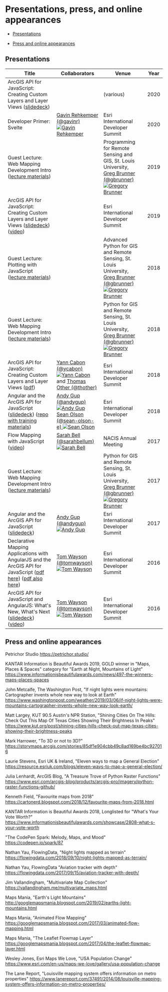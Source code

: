 # Presentations, press, and online appearances

- [Presentations](#presentations)

- [Press and online appearances](#press-and-online-appearances)

## Presentations

Title | Collaborators | Venue | Year
--- | --- | --- | ---
ArcGIS API for JavaScript: Creating Custom Layers and Layer Views ([slidedeck](https://github.com/jwasilgeo/presentations/tree/master/2020/arcgis-api-for-javascript-creating-custom-layers-and-layer-views)) |  | (various) | 2020
Developer Primer: Svelte | [Gavin Rehkemper (@gavinr) ![Gavin Rehkemper](https://avatars3.githubusercontent.com/u/209355?s=30&v=4)](https://github.com/gavinr)  | Esri International Developer Summit | 2020
Guest Lecture: Web Mapping Development Intro ([lecture materials](https://github.com/gbrunner/intro-prog-for-gis-rs/tree/master/Week%2013)) |  | Programming for Remote Sensing and GIS, St. Louis University, <br> [Greg Brunner (@gbrunner) ![Gregory Brunner](https://avatars0.githubusercontent.com/u/5703643?s=30&v=4)](https://github.com/gbrunner) | 2019
ArcGIS API for JavaScript: Creating Custom Layers and Layer Views ([slidedeck](https://github.com/jwasilgeo/presentations/blob/master/2019/arcgis-api-for-javascript-creating-custom-layers-and-layer-views/ArcGIS%20API%20for%20JavaScript%20-%20Creating%20Custom%20Layers%20and%20Layer%20Views%20-%20DevSummit2019.pdf)) ([video](https://www.youtube.com/watch?v=NgOlRLPcThQ)) |  | Esri International Developer Summit | 2019
Guest Lecture: Plotting with JavaScript ([lecture materials](https://github.com/gbrunner/adv-python-for-gis-and-rs/tree/0b3e5175775bf8223e611b79f9b0e3ef8cdb06fc/Week%2011)) |  | Advanced Python for GIS and Remote Sensing, St. Louis University, <br> [Greg Brunner (@gbrunner) ![Gregory Brunner](https://avatars0.githubusercontent.com/u/5703643?s=30&v=4)](https://github.com/gbrunner) | 2018
Guest Lecture: Web Mapping Development Intro ([lecture materials](https://github.com/gbrunner/Python_for_GIS_and_RS/tree/e1eef58422fe0ac47ee0e713cd1f886692f86a68/Week_14)) |  | Python for GIS and Remote Sensing, St. Louis University, <br> [Greg Brunner (@gbrunner) ![Gregory Brunner](https://avatars0.githubusercontent.com/u/5703643?s=30&v=4)](https://github.com/gbrunner) | 2018
ArcGIS API for JavaScript: Creating Custom Layers and Layer Views ([pdf](http://proceedings.esri.com/library/userconf/devsummit18/papers/dev-int-018.pdf)) | [Yann Cabon (@ycabon) ![Yann Cabon](https://avatars1.githubusercontent.com/u/1074239?v=4&s=30)](https://github.com/ycabon) <br> and [Thomas Other (@thother)](https://github.com/thother) | Esri International Developer Summit | 2018
Angular and the ArcGIS API for JavaScript ([slidedeck](https://sean-olson-e.github.io/Angular-and-the-ArcGIS-API-for-JavaScript)) ([repo with training materials](https://github.com/sean-olson-e/Angular-and-the-ArcGIS-API-for-JavaScript)) | [Andy Gup (@andygup) ![Andy Gup](https://avatars3.githubusercontent.com/u/510440?v=3&s=30)](https://github.com/andygup) <br> [Sean Olson (@sean-olson-e) ![Sean Olson](https://avatars0.githubusercontent.com/u/20913701?v=4&s=30)](https://github.com/sean-olson-e) | Esri International Developer Summit | 2018
Flow Mapping with JavaScript ([video](https://www.youtube.com/watch?v=cRPx-BfBtv0)) | [Sarah Bell (@sarahbellum) ![Sarah Bell](https://avatars2.githubusercontent.com/u/10340962?v=3&s=30)](https://github.com/sarahbellum) | NACIS Annual Meeting | 2017
Guest Lecture: Web Mapping Development Intro ([lecture materials](https://github.com/gbrunner/Python_for_GIS_and_RS/tree/e1eef58422fe0ac47ee0e713cd1f886692f86a68/Week_14)) |  | Python for GIS and Remote Sensing, St. Louis University, <br> [Greg Brunner (@gbrunner) ![Gregory Brunner](https://avatars0.githubusercontent.com/u/5703643?s=30&v=4)](https://github.com/gbrunner) | 2017
Angular and the ArcGIS API for JavaScript ([slidedeck](https://jwasilgeo.github.io/presentations/2017/angular-and-the-arcgis-api-for-javascript)) | [Andy Gup (@andygup) ![Andy Gup](https://avatars3.githubusercontent.com/u/510440?v=3&s=30)](https://github.com/andygup) | Esri International Developer Summit | 2017
Declarative Mapping Applications with AngularJS and the ArcGIS API for JavaScript ([pdf here](https://github.com/jwasilgeo/presentations/blob/master/2016/Declarative%20Mapping%20Applications%20with%20AngularJS%20and%20the%20ArcGIS%20API%20for%20JavaScript.pdf)) ([pdf also here](http://proceedings.esri.com/library/userconf/devsummit16/papers/dev_int_193.pdf)) | [Tom Wayson (@tomwayson) ![Tom Wayson](https://avatars2.githubusercontent.com/u/662944?v=3&s=30)](https://github.com/tomwayson/) | Esri International Developer Summit | 2016
ArcGIS API for JavaScript and AngularJS: What's New, What's Next ([slidedeck](https://jwasilgeo.github.io/esri-jsapi-and-angular-whats-next-dev-summit-2016)) ([video](https://video.esri.com/watch/5030/arcgis-api-for-javascript-and-angularjs-whats-new_comma_-whats-next_)) | [Tom Wayson (@tomwayson) ![Tom Wayson](https://avatars2.githubusercontent.com/u/662944?v=3&s=30)](https://github.com/tomwayson/) | Esri International Developer Summit | 2016

## Press and online appearances

Petrichor Studio <https://petrichor.studio/>

KANTAR Information is Beautiful Awards 2019, GOLD winner in "Maps, Places & Spaces" category for "Earth at Night, Mountains of Light" <https://www.informationisbeautifulawards.com/news/497-the-winners-maps-places-spaces>

John Metcalfe, The Washington Post, "If night lights were mountains: Cartographer invents whole new way to look at Earth" <https://www.washingtonpost.com/weather/2019/03/06/if-night-lights-were-mountains-cartographer-invents-whole-new-way-look-earth/>

Matt Largey, KUT 90.5 Austin's NPR Station, "Shining Cities On The Hills: Check Out This Map Of Texas Cities Showing Their Brightness In Peaks"  <https://www.kut.org/post/shining-cities-hills-check-out-map-texas-cities-showing-their-brightness-peaks>

Mark Harrower, "To 3D or not to 3D?" <https://storymaps.arcgis.com/stories/85df1e904cbb49c8ad169be4bc927016>

Laurie Stevens, Esri UK & Ireland, "Eleven ways to map a General Election" <https://resource.esriuk.com/blogs/eleven-ways-to-map-a-general-election/>

Julia Lenhardt, ArcGIS Blog, "A Treasure Trove of Python Raster Functions" <https://www.esri.com/arcgis-blog/products/arcgis-pro/imagery/python-raster-functions-github/>

Kenneth Field, "Favourite maps from 2018" <https://cartonerd.blogspot.com/2018/12/favourite-maps-from-2018.html>

KANTAR Information is Beautiful Awards 2018, Longlisted for "What's Your Vote Worth?" <https://www.informationisbeautifulawards.com/showcase/2808-what-s-your-vote-worth>

"The CodePen Spark: Melody, Maps, and Mood" <https://codepen.io/spark/87>

Nathan Yau, FlowingData, "Night lights mapped as terrain" <https://flowingdata.com/2018/09/10/night-lights-mapped-as-terrain/>

Nathan Yau, FlowingData "Aviation tracker with depth" <https://flowingdata.com/2017/09/15/aviation-tracker-with-depth/>

Jim Vallandingham, "Multivariate Map Collection" <https://vallandingham.me/multivariate_maps.html>

Maps Mania, "Earth's Light Mountains" <http://googlemapsmania.blogspot.com/2019/02/earths-light-mountains.html>

Maps Mania, "Animated Flow Mapping" <https://googlemapsmania.blogspot.com/2017/03/animated-flow-mapping.html>

Maps Mania, "The Leaflet Flowmap Layer" <https://googlemapsmania.blogspot.com/2017/04/the-leaflet-flowmap-layer.html>

Wesley Jones, Esri Maps We Love, "USA Population Change" <https://www.esri.com/en-us/maps-we-love/gallery/usa-population-change>

The Lane Report, "Louisville mapping system offers information on metro properties" <https://www.lanereport.com/37491/2014/08/louisville-mapping-system-offers-information-on-metro-properties/>
